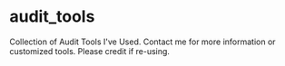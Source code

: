 # audit_tools
Collection of Audit Tools I've Used. Contact me for more information or customized tools. Please credit if re-using.
